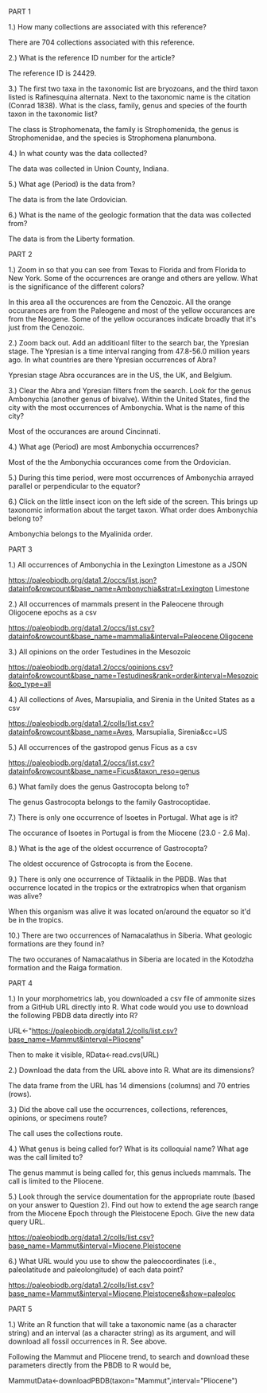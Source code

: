 PART 1

1.) How many collections are associated with this reference?

  There are 704 collections associated with this reference.

2.) What is the reference ID number for the article?

  The reference ID is 24429.

3.) The first two taxa in the taxonomic list are bryozoans, and the third taxon listed is Rafinesquina alternata. Next to the taxonomic name is the citation (Conrad 1838). What is the class, family, genus and species of the fourth taxon in the taxonomic list?

  The class is Strophomenata, the family is Strophomenida, the genus is Strophomenidae, and the species is Strophomena planumbona.

4.) In what county was the data collected?

  The data was collected in Union County, Indiana.

5.) What age (Period) is the data from?

  The data is from the late Ordovician.

6.) What is the name of the geologic formation that the data was collected from?

  The data is from the Liberty formation.


PART 2

1.) Zoom in so that you can see from Texas to Florida and from Florida to New York. Some of the occurrences are orange and others are yellow. What is the significance of the different colors?

  In this area all the occurences are from the Cenozoic. All the orange occurances are from the Paleogene and most of the yellow occurances are from the Neogene. Some of the yellow occurances indicate broadly that it's just from the Cenozoic.

2.) Zoom back out. Add an additioanl filter to the search bar, the Ypresian stage. The Ypresian is a time interval ranging from 47.8-56.0 million years ago. In what countries are there Ypresian occurrences of Abra?

  Ypresian stage Abra occurances are in the US, the UK, and Belgium.

3.) Clear the Abra and Ypresian filters from the search. Look for the genus Ambonychia (another genus of bivalve). Within the United States, find the city with the most occurrences of Ambonychia. What is the name of this city?

  Most of the occurances are around Cincinnati.

4.) What age (Period) are most Ambonychia occurrences?

  Most of the the Ambonychia occurances come from the Ordovician.

5.) During this time period, were most occurrences of Ambonychia arrayed parallel or perpendicular to the equator?

>>>>>>>>>

6.) Click on the little insect icon on the left side of the screen. This brings up taxonomic information about the target taxon. What order does Ambonychia belong to?

  Ambonychia belongs to the Myalinida order.
  
  
  PART 3
  
1.) All occurrences of Ambonychia in the Lexington Limestone as a JSON

  https://paleobiodb.org/data1.2/occs/list.json?datainfo&rowcount&base_name=Ambonychia&strat=Lexington Limestone

2.) All occurrences of mammals present in the Paleocene through Oligocene epochs as a csv

  https://paleobiodb.org/data1.2/occs/list.csv?datainfo&rowcount&base_name=mammalia&interval=Paleocene,Oligocene

3.) All opinions on the order Testudines in the Mesozoic

   https://paleobiodb.org/data1.2/occs/opinions.csv?datainfo&rowcount&base_name=Testudines&rank=order&interval=Mesozoic&op_type=all

4.) All collections of Aves, Marsupialia, and Sirenia in the United States as a csv

  https://paleobiodb.org/data1.2/colls/list.csv?datainfo&rowcount&base_name=Aves, Marsupialia, Sirenia&cc=US

5.) All occurrences of the gastropod genus Ficus as a csv

  https://paleobiodb.org/data1.2/occs/list.csv?datainfo&rowcount&base_name=Ficus&taxon_reso=genus

6.) What family does the genus Gastrocopta belong to?

  The genus Gastrocopta belongs to the family Gastrocoptidae.

7.) There is only one occurrence of Isoetes in Portugal. What age is it?

  The occurance of Isoetes in Portugal is from the Miocene (23.0 - 2.6 Ma).

8.) What is the age of the oldest occurrence of Gastrocopta?

  The oldest occurence of Gstrocopta is from the Eocene.

9.) There is only one occurrence of Tiktaalik in the PBDB. Was that occurrence located in the tropics or the extratropics when that organism was alive?

  When this organism was alive it was located on/around the equator so it'd be in the tropics. 

10.) There are two occurrences of Namacalathus in Siberia. What geologic formations are they found in?

  The two occuranes of Namacalathus in Siberia are located in the Kotodzha formation and the Raiga formation.
  
 
PART 4
 
1.) In your morphometrics lab, you downloaded a csv file of ammonite sizes from a GitHub URL directly into R. What code would you use to download the following PBDB data directly into R?
 
  URL<-"https://paleobiodb.org/data1.2/colls/list.csv?base_name=Mammut&interval=Pliocene"

  Then to make it visible,
  RData<-read.cvs(URL)
 
2.) Download the data from the URL above into R. What are its dimensions?

  The data frame from the URL has 14 dimensions (columns) and 70 entries (rows).

3.) Did the above call use the occurrences, collections, references, opinions, or specimens route?

  The call uses the collections route.

4.) What genus is being called for? What is its colloquial name? What age was the call limited to?

  The genus mammut is being called for, this genus inclueds mammals. The call is limited to the Pliocene. 

5.) Look through the service doumentation for the appropriate route (based on your answer to Question 2). Find out how to extend the age search range from the Miocene Epoch through the Pleistocene Epoch. Give the new data query URL.

  https://paleobiodb.org/data1.2/colls/list.csv?base_name=Mammut&interval=Miocene,Pleistocene

6.) What URL would you use to show the paleocoordinates (i.e., paleolatitude and paleolongitude) of each data point?

  https://paleobiodb.org/data1.2/colls/list.csv?base_name=Mammut&interval=Miocene,Pleistocene&show=paleoloc
    

PART 5

1.) Write an R function that will take a taxonomic name (as a character string) and an interval (as a character string) as its argument, and will download all fossil occurrences in R. See above.

Following the Mammut and Pliocene trend, to search and download these parameters directly from the PBDB to R would be,

MammutData<-downloadPBDB(taxon="Mammut",interval="Pliocene")
